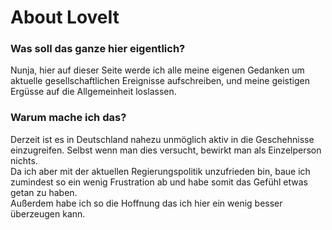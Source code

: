 # About LoveIt


### Was soll das ganze hier eigentlich?  
Nunja, hier auf dieser Seite werde ich alle meine eigenen Gedanken um aktuelle gesellschaftlichen Ereignisse aufschreiben, und meine geistigen Ergüsse auf die Allgemeinheit loslassen.  

### Warum mache ich das?  
Derzeit ist es in Deutschland nahezu unmöglich aktiv in die Geschehnisse einzugreifen. Selbst wenn man dies versucht, bewirkt man als Einzelperson nichts.  
Da ich aber mit der aktuellen Regierungspolitik unzufrieden bin, baue ich zumindest so ein wenig Frustration ab und habe somit das Gefühl etwas getan zu haben.  
Außerdem habe ich so die Hoffnung das ich hier ein wenig besser überzeugen kann.